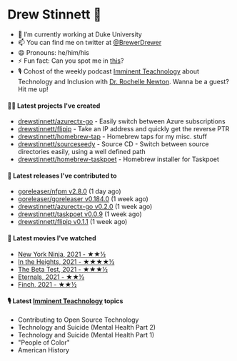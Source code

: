 
# Drew Stinnett 👋

- 🔭 I’m currently working at Duke University
- 📫 You can find me on twitter at [@BrewerDrewer](https://twitter.com/BrewerDrewer)
- 😄 Pronouns: he/him/his
- ⚡ Fun fact: Can you spot me in [this](https://www.youtube.com/watch?v=oL9WnB0qHBA)?
- 🎙 Cohost of the weekly podcast [Imminent Teachnology](https://podcast.imminentteachnology.com/) about Technology and Inclusion with [Dr. Rochelle Newton](https://www.linkedin.com/in/drrochellenewton/). Wanna be a guest? Hit me up!

#### 👨‍💻 Latest projects I've created
- [drewstinnett/azurectx-go](https://github.com/drewstinnett/azurectx-go) - Easily switch between Azure subscriptions
- [drewstinnett/flipip](https://github.com/drewstinnett/flipip) - Take an IP address and quickly get the reverse PTR
- [drewstinnett/homebrew-tap](https://github.com/drewstinnett/homebrew-tap) - Homebrew taps for my misc. stuff
- [drewstinnett/sourceseedy](https://github.com/drewstinnett/sourceseedy) - Source CD - Switch between source directories easily, using a well defined path
- [drewstinnett/homebrew-taskpoet](https://github.com/drewstinnett/homebrew-taskpoet) - Homebrew installer for Taskpoet

#### 🚀 Latest releases I've contributed to
- [goreleaser/nfpm v2.8.0](https://github.com/goreleaser/nfpm/releases/tag/v2.8.0) (1 day ago)
- [goreleaser/goreleaser v0.184.0](https://github.com/goreleaser/goreleaser/releases/tag/v0.184.0) (1 week ago)
- [drewstinnett/azurectx-go v0.2.0](https://github.com/drewstinnett/azurectx-go/releases/tag/v0.2.0) (1 week ago)
- [drewstinnett/taskpoet v0.0.9](https://github.com/drewstinnett/taskpoet/releases/tag/v0.0.9) (1 week ago)
- [drewstinnett/flipip v0.1.1](https://github.com/drewstinnett/flipip/releases/tag/v0.1.1) (1 week ago)

#### 🍿 Latest movies I've watched
- [New York Ninja, 2021 - ★★½](https://letterboxd.com/mondodrew/film/new-york-ninja/)
- [In the Heights, 2021 - ★★★★½](https://letterboxd.com/mondodrew/film/in-the-heights/2/)
- [The Beta Test, 2021 - ★★★½](https://letterboxd.com/mondodrew/film/the-beta-test/)
- [Eternals, 2021 - ★★½](https://letterboxd.com/mondodrew/film/eternals/)
- [Finch, 2021 - ★★½](https://letterboxd.com/mondodrew/film/finch/)

#### 🎙 Latest [Imminent Teachnology](https://podcast.imminentteachnology.com/) topics
- Contributing to Open Source Technology
- Technology and Suicide (Mental Health Part 2)
- Technology and Suicide (Mental Health Part 1)
- &#34;People of Color&#34;
- American History